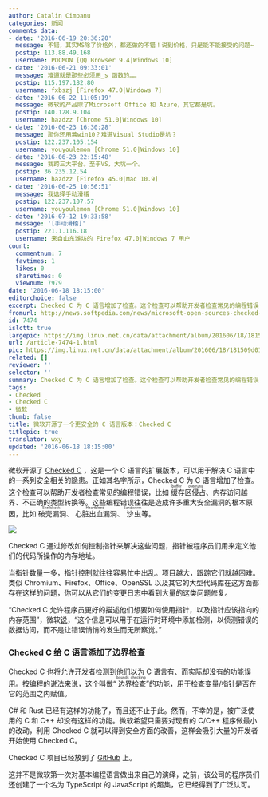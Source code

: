 ```yaml
---
author: Catalin Cimpanu
categories: 新闻
comments_data:
- date: '2016-06-19 20:36:20'
  message: 不错，其实MS除了价格外，都还做的不错！说到价格，只是能不能接受的问题~
  postip: 113.88.49.168
  username: POCMON [QQ Browser 9.4|Windows 10]
- date: '2016-06-21 09:33:01'
  message: 难道就是那些必须用_s 函数的……
  postip: 115.197.182.80
  username: fxbszj [Firefox 47.0|Windows 7]
- date: '2016-06-22 11:05:19'
  message: 微软的产品除了Microsoft Office 和 Azure，其它都是坑。
  postip: 140.128.9.104
  username: hazdzz [Chrome 51.0|Windows 10]
- date: '2016-06-23 16:30:28'
  message: 那你还用着win10？难道Visual Studio是坑？
  postip: 122.237.105.154
  username: youyoulemon [Chrome 51.0|Windows 10]
- date: '2016-06-23 22:15:48'
  message: 我跨三大平台。至于VS，大坑一个。
  postip: 36.235.12.54
  username: hazdzz [Firefox 45.0|Mac 10.9]
- date: '2016-06-25 10:56:51'
  message: 我选择手动滑稽
  postip: 122.237.107.57
  username: youyoulemon [Chrome 51.0|Windows 10]
- date: '2016-07-12 19:33:58'
  message: '[手动滑稽]'
  postip: 221.1.116.18
  username: 来自山东潍坊的 Firefox 47.0|Windows 7 用户
count:
  commentnum: 7
  favtimes: 1
  likes: 0
  sharetimes: 0
  viewnum: 7979
date: '2016-06-18 18:15:00'
editorchoice: false
excerpt: Checked C 为 C 语言增加了检查。这个检查可以帮助开发者检查常见的编程错误，比如缓存区侵占、内存访问越界、不正确的类型转换等。
fromurl: http://news.softpedia.com/news/microsoft-open-sources-checked-c-a-safer-c-version-505331.shtml
id: 7474
islctt: true
largepic: https://img.linux.net.cn/data/attachment/album/201606/18/181509d01gpq7ibpqbebb7.jpg
url: /article-7474-1.html
pic: https://img.linux.net.cn/data/attachment/album/201606/18/181509d01gpq7ibpqbebb7.jpg.thumb.jpg
related: []
reviewer: ''
selector: ''
summary: Checked C 为 C 语言增加了检查。这个检查可以帮助开发者检查常见的编程错误，比如缓存区侵占、内存访问越界、不正确的类型转换等。
tags:
- Checked
- Checked C
- 微软
thumb: false
title: 微软开源了一个更安全的 C 语言版本：Checked C
titlepic: true
translator: wxy
updated: '2016-06-18 18:15:00'
---
```


微软开源了 [Checked C](https://github.com/Microsoft/checkedc) ，这是一个 C 语言的扩展版本，可以用于解决 C 语言中的一系列安全相关的隐患。正如其名字所示，Checked C 为 C 语言增加了检查。这个检查可以帮助开发者检查常见的编程错误，比如<ruby> 缓存区侵占 <rp>  （ </rp> <rt>  buffer overruns </rt> <rp>  ） </rp></ruby>、内存访问越界、不正确的类型转换等。这些编程错误往往是造成许多重大安全漏洞的根本原因，比如<ruby> 破壳漏洞 <rp>  （ </rp> <rt>  Shellshock </rt> <rp>  ） </rp></ruby>、<ruby> 心脏出血漏洞 <rp>  （ </rp> <rt>  Heartbleed </rt> <rp>  ） </rp></ruby>、<ruby> 沙虫 <rp>  （ </rp> <rt>  Sandworm </rt> <rp>  ） </rp></ruby>等。


![](https://img.linux.net.cn/data/attachment/album/201606/18/181509d01gpq7ibpqbebb7.jpg)


Checked C 通过修改如何控制指针来解决这些问题，指针被程序员们用来定义他们的代码所操作的内存地址。


当指针数量一多，指针控制就往往容易忙中出乱。项目越大，跟踪它们就越困难。类似 Chromium、Firefox、Office、OpenSSL 以及其它的大型代码库在这方面都存在这样的问题，你可以从它们的变更日志中看到大量的这类问题修复。


“Checked C 允许程序员更好的描述他们想要如何使用指针，以及指针应该指向的内存范围”，微软[说](http://research.microsoft.com/en-us/projects/checkedc/default.aspx)，“这个信息可以用于在运行时环境中添加检测，以侦测错误的数据访问，而不是让错误悄悄的发生而无所察觉。”


### Checked C 给 C 语言添加了边界检查


Checked C 也将允许开发者检测到他们以为 C 语言有、而实际却没有的功能误用。按编程的说法来说，这个叫做“<ruby> 边界检查 <rp>  （ </rp> <rt>  bounds checking </rt> <rp>  ） </rp></ruby>”的功能，用于检查变量/指针是否在它的范围之内赋值。


C# 和 Rust 已经有这样的功能了，而且还不止于此。然而，不幸的是，被广泛使用的 C 和 C++ 却没有这样的功能。微软希望只需要对现有的 C/C++ 程序做最小的改动，利用 Checked C 就可以得到安全方面的改善，这样会吸引大量的开发者开始使用 Checked C。


Checked C 项目已经放到了 [GitHub](https://github.com/Microsoft/checkedc) 上。


这并不是微软第一次对基本编程语言做出来自己的演绎，之前，该公司的程序员们还创建了一个名为 TypeScript 的 JavaScript 的超集，它已经得到了广泛认可。